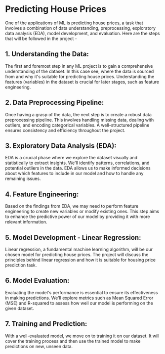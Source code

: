 # Predicting House Prices

One of the applications of ML is predicting house prices, a task that involves a combination of data understanding, preprocessing, exploratory data analysis (EDA), model development, and evaluation.
Here are the steps that will be followed in the project -

## 1. Understanding the Data:
The first and foremost step in any ML project is to gain a comprehensive understanding of the dataset. In this case see, where the data is sourced from and why it's suitable for predicting house prices. Understanding the features (variables) in the dataset is crucial for later stages, such as feature engineering.

## 2. Data Preprocessing Pipeline:
Once having a grasp of the data, the next step is to create a robust data preprocessing pipeline. This involves handling missing data, dealing with outliers, and encoding categorical variables. A well-structured pipeline ensures consistency and efficiency throughout the project.

## 3. Exploratory Data Analysis (EDA):
EDA is a crucial phase where we explore the dataset visually and statistically to extract insights. We'll identify patterns, correlations, and potential outliers in the data. EDA allows us to make informed decisions about which features to include in our model and how to handle any remaining issues.

## 4. Feature Engineering:
Based on the findings from EDA, we may need to perform feature engineering to create new variables or modify existing ones. This step aims to enhance the predictive power of our model by providing it with more relevant information.

## 5. Model Development - Linear Regression:
Linear regression, a fundamental machine learning algorithm, will be our chosen model for predicting house prices. The project will discuss the principles behind linear regression and how it is suitable for housing price prediction task.

## 6. Model Evaluation:
Evaluating the model's performance is essential to ensure its effectiveness in making predictions. We'll explore metrics such as Mean Squared Error (MSE) and R-squared to assess how well our model is performing on the given dataset.

## 7. Training and Prediction:
With a well-evaluated model, we move on to training it on our dataset. It will cover the training process and then use the trained model to make predictions on new, unseen data.
